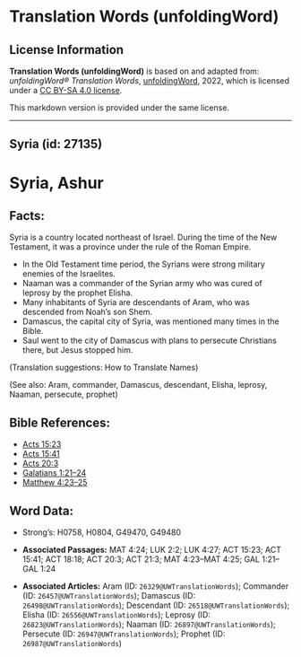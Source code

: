 # Translation Words (unfoldingWord)

## License Information

**Translation Words (unfoldingWord)** is based on and adapted from: _unfoldingWord® Translation Words_, [unfoldingWord](https://unfoldingword.org/utw), 2022, which is licensed under a [CC BY-SA 4.0 license](https://creativecommons.org/licenses/by-sa/4.0/legalcode.en).

This markdown version is provided under the same license.



--------------------------------

## Syria (id: 27135)

Syria, Ashur
============

Facts:
------

Syria is a country located northeast of Israel. During the time of the New Testament, it was a province under the rule of the Roman Empire.

* In the Old Testament time period, the Syrians were strong military enemies of the Israelites.
* Naaman was a commander of the Syrian army who was cured of leprosy by the prophet Elisha.
* Many inhabitants of Syria are descendants of Aram, who was descended from Noah’s son Shem.
* Damascus, the capital city of Syria, was mentioned many times in the Bible.
* Saul went to the city of Damascus with plans to persecute Christians there, but Jesus stopped him.

(Translation suggestions: How to Translate Names)

(See also: Aram, commander, Damascus, descendant, Elisha, leprosy, Naaman, persecute, prophet)

Bible References:
-----------------

* [Acts 15:23](https://ref.ly/Acts15:23)
* [Acts 15:41](https://ref.ly/Acts15:41)
* [Acts 20:3](https://ref.ly/Acts20:3)
* [Galatians 1:21–24](https://ref.ly/Gal1:21-Gal1:24)
* [Matthew 4:23–25](https://ref.ly/Matt4:23-Matt4:25)

Word Data:
----------

* Strong’s: H0758, H0804, G49470, G49480

* **Associated Passages:** MAT 4:24; LUK 2:2; LUK 4:27; ACT 15:23; ACT 15:41; ACT 18:18; ACT 20:3; ACT 21:3; MAT 4:23–MAT 4:25; GAL 1:21–GAL 1:24
* **Associated Articles:** Aram (ID: `26329@UWTranslationWords`); Commander (ID: `26457@UWTranslationWords`); Damascus (ID: `26498@UWTranslationWords`); Descendant (ID: `26518@UWTranslationWords`); Elisha (ID: `26556@UWTranslationWords`); Leprosy (ID: `26823@UWTranslationWords`); Naaman (ID: `26897@UWTranslationWords`); Persecute (ID: `26947@UWTranslationWords`); Prophet (ID: `26987@UWTranslationWords`)

